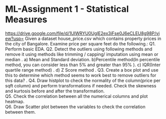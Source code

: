 # ML-Assignment 1 - Statistical Measures

https://drive.google.com/file/d/1UlWRYU0UglE2ex3iFse0J6eCLEU8g98P/view?usp=
Given a dataset house_price.csv which contains property prices in the city of Bangalore. Examine price per square feet do the following.: 
Q1. Perform basic EDA. 
Q2. Detect the outliers using following methods and remove it using methods like trimming / capping/ imputation using mean or median .
a) Mean and Standard deviation. 
b)Percentile method(In percentile method, you can consider less than 5% and greater than 95% ).
c) IQR(Inter quartile range method) .
d) Z Score method .
Q3. Create a box plot and use this to determine which method seems to work best to remove outliers for this data? . 
Q4. Draw histplot to check the normality of the column(price per sqft column) and perform transformations if needed. Check the skewness and kurtosis before and after the transformation.  
Q5. Check the correlation between all the numerical columns and plot heatmap.  
Q6. Draw Scatter plot between the variables to check the correlation between them.  
